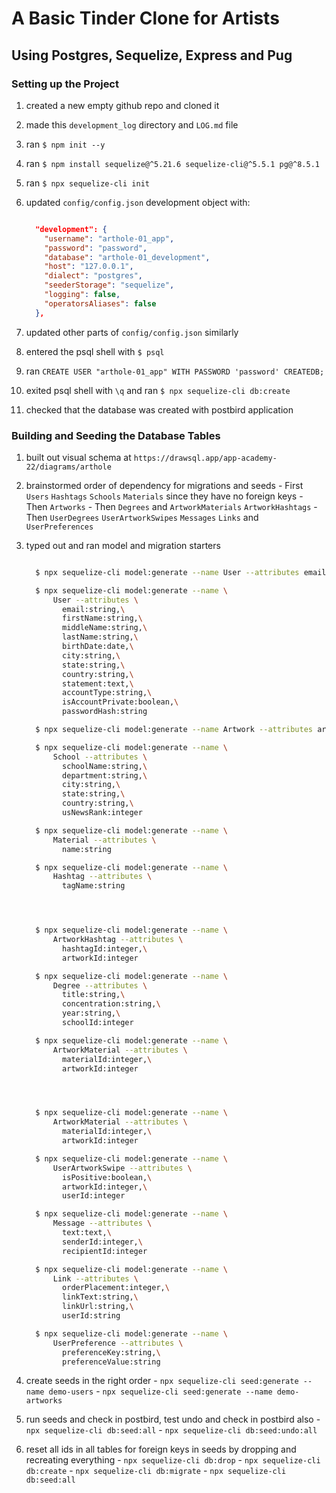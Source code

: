 # A Basic Tinder Clone for Artists

## Using Postgres, Sequelize, Express and Pug

### Setting up the Project

  1. created a new empty github repo and cloned it

  2. made this `development_log` directory and `LOG.md` file

  3. ran `$ npm init --y`

  4. ran `$ npm install sequelize@^5.21.6 sequelize-cli@^5.5.1 pg@^8.5.1`

  5. ran `$ npx sequelize-cli init`

  6. updated `config/config.json` development object with:

      ```json

        "development": {
          "username": "arthole-01_app",
          "password": "password",
          "database": "arthole-01_development",
          "host": "127.0.0.1",
          "dialect": "postgres",
          "seederStorage": "sequelize",
          "logging": false,
          "operatorsAliases": false
        },

      ```

  7. updated other parts of `config/config.json` similarly

  8. entered the psql shell with `$ psql`

  9. ran `CREATE USER "arthole-01_app" WITH PASSWORD 'password' CREATEDB;`

  10. exited psql shell with `\q` and ran `$ npx sequelize-cli db:create`

  11. checked that the database was created with postbird application

### Building and Seeding the Database Tables

  1. built out visual schema at `https://drawsql.app/app-academy-22/diagrams/arthole`

  2. brainstormed order of dependency for migrations and seeds
    - First `Users` `Hashtags` `Schools` `Materials` since they have no foreign keys
    - Then `Artworks`
    - Then `Degrees` and `ArtworkMaterials` `ArtworkHashtags`
    - Then `UserDegrees` `UserArtworkSwipes` `Messages` `Links` and `UserPreferences`

  3. typed out and ran model and migration starters

      ```bash

        $ npx sequelize-cli model:generate --name User --attributes email:string,firstName:string,middleName:string,lastName:string,birthDate:date,city:string,state:string,country:string,statement:text,accountType:string,isAccountPrivate:boolean,passwordHash:string

        $ npx sequelize-cli model:generate --name \
            User --attributes \
              email:string,\
              firstName:string,\
              middleName:string,\
              lastName:string,\
              birthDate:date,\
              city:string,\
              state:string,\
              country:string,\
              statement:text,\
              accountType:string,\
              isAccountPrivate:boolean,\
              passwordHash:string

        $ npx sequelize-cli model:generate --name Artwork --attributes artistId:integer,imageUrl:string,title:string,height:float,width:float,depth:float,measurementUnit:string,seconds:integer,year:integer

        $ npx sequelize-cli model:generate --name \
            School --attributes \
              schoolName:string,\
              department:string,\
              city:string,\
              state:string,\
              country:string,\
              usNewsRank:integer

        $ npx sequelize-cli model:generate --name \
            Material --attributes \
              name:string

        $ npx sequelize-cli model:generate --name \
            Hashtag --attributes \
              tagName:string




        $ npx sequelize-cli model:generate --name \
            ArtworkHashtag --attributes \
              hashtagId:integer,\
              artworkId:integer

        $ npx sequelize-cli model:generate --name \
            Degree --attributes \
              title:string,\
              concentration:string,\
              year:string,\
              schoolId:integer

        $ npx sequelize-cli model:generate --name \
            ArtworkMaterial --attributes \
              materialId:integer,\
              artworkId:integer




        $ npx sequelize-cli model:generate --name \
            ArtworkMaterial --attributes \
              materialId:integer,\
              artworkId:integer

        $ npx sequelize-cli model:generate --name \
            UserArtworkSwipe --attributes \
              isPositive:boolean,\
              artworkId:integer,\
              userId:integer

        $ npx sequelize-cli model:generate --name \
            Message --attributes \
              text:text,\
              senderId:integer,\
              recipientId:integer

        $ npx sequelize-cli model:generate --name \
            Link --attributes \
              orderPlacement:integer,\
              linkText:string,\
              linkUrl:string,\
              userId:string

        $ npx sequelize-cli model:generate --name \
            UserPreference --attributes \
              preferenceKey:string,\
              preferenceValue:string

      ```
  
  4. create seeds in the right order
    - `npx sequelize-cli seed:generate --name demo-users`
    - `npx sequelize-cli seed:generate --name demo-artworks`

  5. run seeds and check in postbird, test undo and check in postbird also
    - `npx sequelize-cli db:seed:all`
    - `npx sequelize-cli db:seed:undo:all`

  6. reset all ids in all tables for foreign keys in seeds by dropping and recreating everything
    - `npx sequelize-cli db:drop`
    - `npx sequelize-cli db:create`
    - `npx sequelize-cli db:migrate`
    - `npx sequelize-cli db:seed:all`
